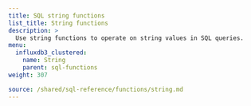 ```yaml
---
title: SQL string functions
list_title: String functions
description: >
  Use string functions to operate on string values in SQL queries.
menu:
  influxdb3_clustered:
    name: String
    parent: sql-functions    
weight: 307

source: /shared/sql-reference/functions/string.md
---
```


<!-- 
// SOURCE content/shared/sql-reference/functions/string.md
-->
